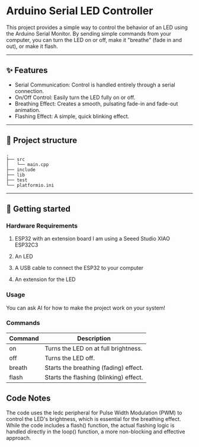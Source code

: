 # Arduino Serial LED Controller

This project provides a simple way to control the behavior of an LED using the Arduino Serial Monitor. By sending simple commands from your computer, you can turn the LED on or off, make it "breathe" (fade in and out), or make it flash.

-----

## ✨ Features

- Serial Communication: Control is handled entirely through a serial connection.
- On/Off Control: Easily turn the LED fully on or off.
- Breathing Effect: Creates a smooth, pulsating fade-in and fade-out animation.
- Flashing Effect: A simple, quick blinking effect.

-----

## 📂 Project structure

```text
.
├── src
│   └── main.cpp
├── include
├── lib
├── test
└── platformio.ini
```

-----

## 🚀 Getting started

### Hardware Requirements

1. ESP32 with an extension board
    I am using a Seeed Studio XIAO ESP32C3

2. An LED

3. A USB cable to connect the ESP32 to your computer

4. An extension for the LED

### Usage

You can ask AI for how to make the project work on your system!

### Commands

| Command | Description |
| ------- | ----------- |
| on | Turns the LED on at full brightness. |
| off | Turns the LED off. |
| breath | Starts the breathing (fading) effect. |
| flash | Starts the flashing (blinking) effect. |

## Code Notes

The code uses the ledc peripheral for Pulse Width Modulation (PWM) to control the LED's brightness, which is essential for the breathing effect. While the code includes a flash() function, the actual flashing logic is handled directly in the loop() function, a more non-blocking and effective approach.
